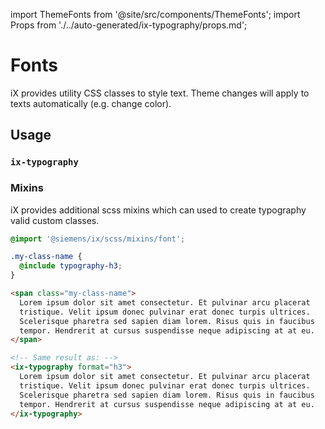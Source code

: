 import ThemeFonts from '@site/src/components/ThemeFonts';
import Props from './../auto-generated/ix-typography/props.md';

# Fonts

iX provides utility CSS classes to style text.
Theme changes will apply to texts automatically (e.g. change color).

## Usage

<ThemeFonts />

### `ix-typography`

<Props />

### Mixins

iX provides additional scss mixins which can used to create typography valid custom
classes.

```scss
@import '@siemens/ix/scss/mixins/font';

.my-class-name {
  @include typography-h3;
}

```

```html
<span class="my-class-name">
  Lorem ipsum dolor sit amet consectetur. Et pulvinar arcu placerat
  tristique. Velit ipsum donec pulvinar erat donec turpis ultrices.
  Scelerisque pharetra sed sapien diam lorem. Risus quis in faucibus
  tempor. Hendrerit at cursus suspendisse neque adipiscing at at eu.
</span>

<!-- Same result as: -->
<ix-typography format="h3">
  Lorem ipsum dolor sit amet consectetur. Et pulvinar arcu placerat
  tristique. Velit ipsum donec pulvinar erat donec turpis ultrices.
  Scelerisque pharetra sed sapien diam lorem. Risus quis in faucibus
  tempor. Hendrerit at cursus suspendisse neque adipiscing at at eu.
</ix-typography>
```

